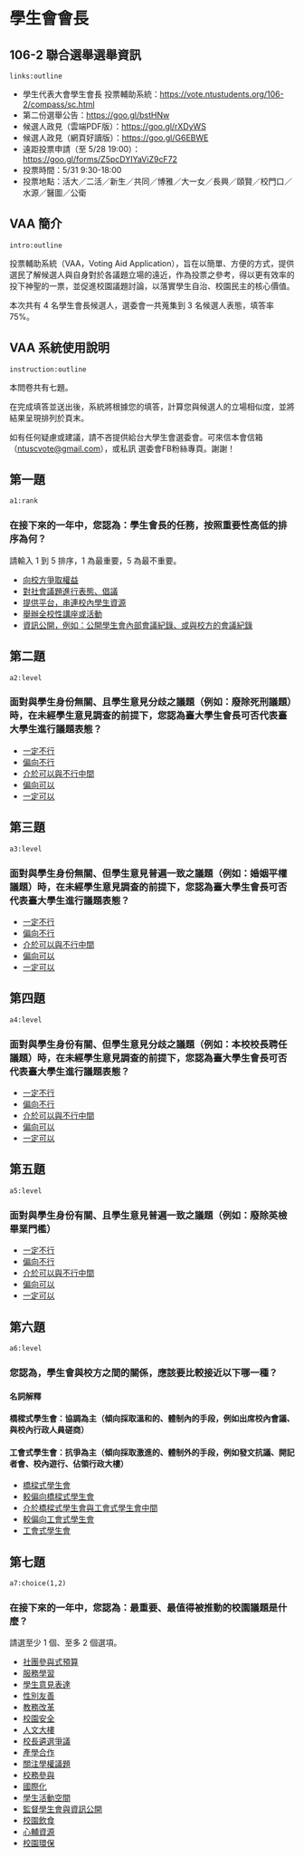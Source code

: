 # 學生會會長

## 106-2 聯合選舉選舉資訊

`links:outline`

- 學生代表大會學生會長 投票輔助系統：https://vote.ntustudents.org/106-2/compass/sc.html
- 第二份選舉公告：https://goo.gl/bstHNw
- 候選人政見（雲端PDF版）：https://goo.gl/rXDyWS
- 候選人政見（網頁好讀版）：https://goo.gl/G6EBWE
- 遠距投票申請（至 5/28 19:00）：https://goo.gl/forms/Z5pcDYIYaViZ9cF72
- 投票時間：5/31 9:30-18:00
- 投票地點：活大／二活／新生／共同／博雅／大一女／長興／頤賢／校門口／水源／醫圖／公衛

## VAA 簡介

`intro:outline`

投票輔助系統（VAA，Voting Aid Application），旨在以簡單、方便的方式，提供選民了解候選人與自身對於各議題立場的遠近，作為投票之參考，得以更有效率的投下神聖的一票，並促進校園議題討論，以落實學生自治、校園民主的核心價值。

本次共有 4 名學生會長候選人，選委會一共蒐集到 3 名候選人表態，填答率 75%。

## VAA 系統使用說明

`instruction:outline`

本問卷共有七題。

在完成填答並送出後，系統將根據您的填答，計算您與候選人的立場相似度，並將結果呈現排列於頁末。

如有任何疑慮或建議，請不吝提供給台大學生會選委會。可來信本會信箱（ntuscvote@gmail.com），或私訊 選委會FB粉絲專頁。謝謝！


## 第一題

`a1:rank`

### 在接下來的一年中，您認為：學生會長的任務，按照重要性高低的排序為何？

請輸入 1 到 5 排序，1 為最重要，5 為最不重要。

- [向校方爭取權益](A)
- [對社會議題進行表態、倡議](B)
- [提供平台，串連校內學生資源](C)
- [舉辦全校性講座或活動](D)
- [資訊公開，例如：公開學生會內部會議紀錄、或與校方的會議紀錄](E)

## 第二題

`a2:level`

### 面對與學生身份無關、且學生意見分歧之議題（例如：廢除死刑議題）時，在未經學生意見調查的前提下，您認為臺大學生會長可否代表臺大學生進行議題表態？

- [一定不行](-1)
- [偏向不行](-0.667)
- [介於可以與不行中間](0)
- [偏向可以](0.667)
- [一定可以](1)

## 第三題

`a3:level`

### 面對與學生身份無關、但學生意見普遍一致之議題（例如：婚姻平權議題）時，在未經學生意見調查的前提下，您認為臺大學生會長可否代表臺大學生進行議題表態？

- [一定不行](-1)
- [偏向不行](-0.667)
- [介於可以與不行中間](0)
- [偏向可以](0.667)
- [一定可以](1)

## 第四題

`a4:level`

### 面對與學生身份有關、但學生意見分歧之議題（例如：本校校長聘任議題）時，在未經學生意見調查的前提下，您認為臺大學生會長可否代表臺大學生進行議題表態？

- [一定不行](-1)
- [偏向不行](-0.667)
- [介於可以與不行中間](0)
- [偏向可以](0.667)
- [一定可以](1)

## 第五題

`a5:level`

### 面對與學生身份有關、且學生意見普遍一致之議題（例如：廢除英檢畢業門檻）

- [一定不行](-1)
- [偏向不行](-0.667)
- [介於可以與不行中間](0)
- [偏向可以](0.667)
- [一定可以](1)

## 第六題

`a6:level`

### 您認為，學生會與校方之間的關係，應該要比較接近以下哪一種？

#### 名詞解釋
#### 橋樑式學生會：協調為主（傾向採取溫和的、體制內的手段，例如出席校內會議、與校內行政人員磋商）
#### 工會式學生會：抗爭為主（傾向採取激進的、體制外的手段，例如發文抗議、開記者會、校內遊行、佔領行政大樓）

- [橋樑式學生會](-1)
- [較偏向橋樑式學生會](-0.667)
- [介於橋樑式學生會與工會式學生會中間](0)
- [較偏向工會式學生會](0.667)
- [工會式學生會](1)

## 第七題

`a7:choice(1,2)`

### 在接下來的一年中，您認為：最重要、最值得被推動的校園議題是什麼？

請選至少 1 個、至多 2 個選項。

- [社團參與式預算](A)
- [服務學習](B)
- [學生意見表達](C)
- [性別友善](D)
- [教務改革](E)
- [校園安全](F)
- [人文大樓](G)
- [校長遴選爭議](H)
- [產學合作](I)
- [關注學權議題](J)
- [校務參與](K)
- [國際化](L)
- [學生活動空間](M)
- [監督學生會與資訊公開](N)
- [校園飲食](O)
- [心輔資源](P)
- [校園環保](Q)
